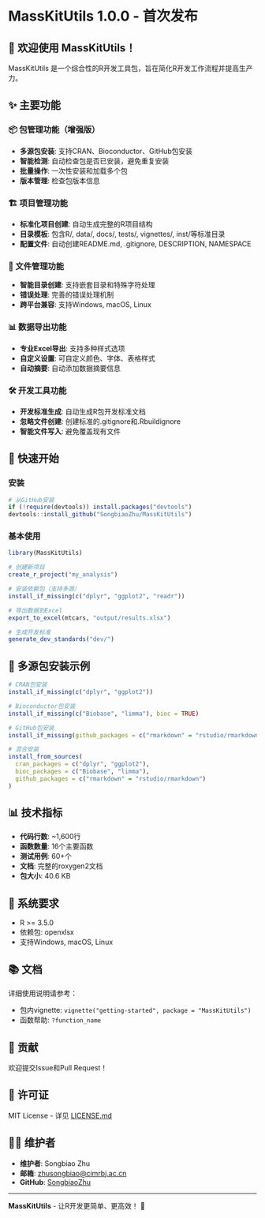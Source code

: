 # MassKitUtils 1.0.0 - 首次发布

## 🎉 欢迎使用 MassKitUtils！

MassKitUtils 是一个综合性的R开发工具包，旨在简化R开发工作流程并提高生产力。

## ✨ 主要功能

### 📦 包管理功能（增强版）
- **多源包安装**: 支持CRAN、Bioconductor、GitHub包安装
- **智能检测**: 自动检查包是否已安装，避免重复安装
- **批量操作**: 一次性安装和加载多个包
- **版本管理**: 检查包版本信息

### 🏗️ 项目管理功能
- **标准化项目创建**: 自动生成完整的R项目结构
- **目录模板**: 包含R/, data/, docs/, tests/, vignettes/, inst/等标准目录
- **配置文件**: 自动创建README.md, .gitignore, DESCRIPTION, NAMESPACE

### 📁 文件管理功能
- **智能目录创建**: 支持嵌套目录和特殊字符处理
- **错误处理**: 完善的错误处理机制
- **跨平台兼容**: 支持Windows, macOS, Linux

### 📊 数据导出功能
- **专业Excel导出**: 支持多种样式选项
- **自定义设置**: 可自定义颜色、字体、表格样式
- **自动摘要**: 自动添加数据摘要信息

### 🛠️ 开发工具功能
- **开发标准生成**: 自动生成R包开发标准文档
- **忽略文件创建**: 创建标准的.gitignore和.Rbuildignore
- **智能文件写入**: 避免覆盖现有文件

## 🚀 快速开始

### 安装
```r
# 从GitHub安装
if (!require(devtools)) install.packages("devtools")
devtools::install_github("SongbiaoZhu/MassKitUtils")
```

### 基本使用
```r
library(MassKitUtils)

# 创建新项目
create_r_project("my_analysis")

# 安装依赖包（支持多源）
install_if_missing(c("dplyr", "ggplot2", "readr"))

# 导出数据到Excel
export_to_excel(mtcars, "output/results.xlsx")

# 生成开发标准
generate_dev_standards("dev/")
```

## 🔄 多源包安装示例

```r
# CRAN包安装
install_if_missing(c("dplyr", "ggplot2"))

# Bioconductor包安装
install_if_missing(c("Biobase", "limma"), bioc = TRUE)

# GitHub包安装
install_if_missing(github_packages = c("rmarkdown" = "rstudio/rmarkdown"))

# 混合安装
install_from_sources(
  cran_packages = c("dplyr", "ggplot2"),
  bioc_packages = c("Biobase", "limma"),
  github_packages = c("rmarkdown" = "rstudio/rmarkdown")
)
```

## 📊 技术指标

- **代码行数**: ~1,600行
- **函数数量**: 16个主要函数
- **测试用例**: 60+个
- **文档**: 完整的roxygen2文档
- **包大小**: 40.6 KB

## 🔧 系统要求

- R >= 3.5.0
- 依赖包: openxlsx
- 支持Windows, macOS, Linux

## 📚 文档

详细使用说明请参考：
- 包内vignette: `vignette("getting-started", package = "MassKitUtils")`
- 函数帮助: `?function_name`

## 🤝 贡献

欢迎提交Issue和Pull Request！

## 📄 许可证

MIT License - 详见 [LICENSE.md](LICENSE.md)

## 👨‍💻 维护者

- **维护者**: Songbiao Zhu
- **邮箱**: zhusongbiao@cimrbj.ac.cn
- **GitHub**: [SongbiaoZhu](https://github.com/SongbiaoZhu)

---

**MassKitUtils** - 让R开发更简单、更高效！ 🎉
